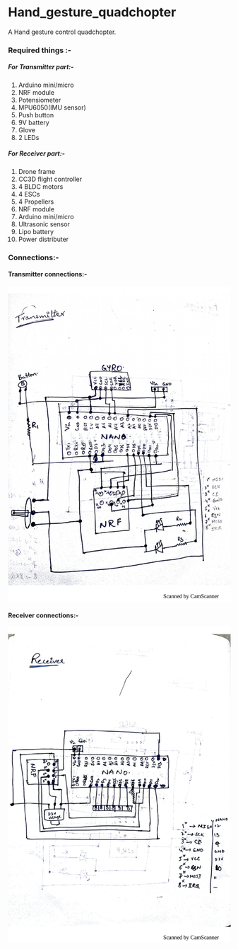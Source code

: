# Hand_gesture_quadchopter
A Hand gesture control quadchopter. 

### Required things :-
##### For Transmitter part:-
1. Arduino mini/micro
2. NRF module 
3. Potensiometer
4. MPU6050(IMU sensor)
5. Push button
6. 9V battery
7. Glove
8. 2 LEDs

##### For Receiver part:-
1. Drone frame
2. CC3D flight controller
3. 4 BLDC motors
4. 4 ESCs
5. 4 Propellers
6. NRF module
7. Arduino mini/micro
8. Ultrasonic sensor
9. Lipo battery
10. Power distributer


### Connections:- 

#### Transmitter connections:-
![alt text](https://github.com/ankitgc1/Hand_gesture_quadchopter/blob/master/pics/transmitter_connections-1.jpg)

#### Receiver connections:- 
![alt text](https://github.com/ankitgc1/Hand_gesture_quadchopter/blob/master/pics/receiver_connections-1.jpg)

